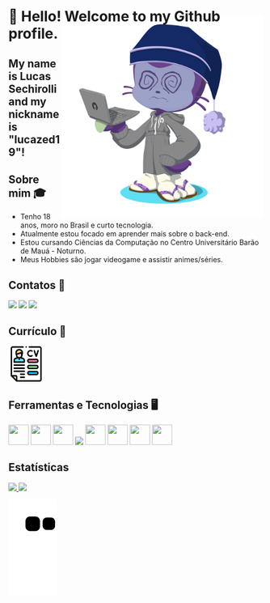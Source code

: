 # 👋 Hello! Welcome to my Github profile. <img align="right" style="margin-top:-20px" src="./images/octacat.png" height="400">
## My name is Lucas Sechirolli and my nickname is "lucazed19"! 


## Sobre mim 🎓
- Tenho 18 anos, moro no Brasil e curto tecnologia. 
- Atualmente estou focado em aprender mais sobre o back-end.
- Estou cursando Ciências da Computação no Centro Universitário Barão de Mauá - Noturno.
- Meus Hobbies são jogar videogame e assistir animes/séries.

## Contatos 📱
<a href = "mailto:lucazed19@outlook.com.br"><img src="https://img.shields.io/badge/Microsoft_Outlook-0078D4?style=for-the-badge&logo=microsoft-outlook&logoColor=white" target="_blank"></a>
<a href="https://instagram.com/lucazed_" target="_blank"><img src="https://img.shields.io/badge/-Instagram-%23E4405F?style=for-the-badge&logo=instagram&logoColor=white" target="_blank"></a>
<a href="https://www.linkedin.com/in/lucas-eduardo-sechirolli-da-silva-423767236/" target="_blank"><img src="https://img.shields.io/badge/LinkedIn-0077B5?style=for-the-badge&logo=linkedin&logoColor=white" target="_blank"></a>

## Currículo 📝
<a href="https://drive.google.com/file/d/1QVdKymma8JGwqf2p3p7FhqKL4RnwNgku/view" target="_blank"><img src="./images/cv.png" width="70"></a>



## Ferramentas e Tecnologias 🖥️
 <img src="https://cdn.jsdelivr.net/gh/devicons/devicon/icons/html5/html5-original.svg" width="40" height="40"/> <img src="https://cdn.jsdelivr.net/gh/devicons/devicon/icons/css3/css3-plain.svg" width="40" height="40"/> <img src="https://cdn.jsdelivr.net/gh/devicons/devicon/icons/javascript/javascript-original.svg" width="40" height="40"/> <img src="https://cdn.jsdelivr.net/gh/devicons/devicon/icons/typescript/typescript-original.svg" width="40" heigth="40"/> <img src="https://cdn.jsdelivr.net/gh/devicons/devicon/icons/angularjs/angularjs-original.svg" width="40" height="40"/> <img src="https://cdn.jsdelivr.net/gh/devicons/devicon/icons/java/java-original.svg" width="40" height="40"/> <img src="https://cdn.jsdelivr.net/gh/devicons/devicon/icons/postgresql/postgresql-original.svg" width="40" height="40"/> <img src="https://cdn.jsdelivr.net/gh/devicons/devicon/icons/spring/spring-original.svg" width="40" height="40"/> 
 
 ## Estatísticas
 <div>
<a href="https://github.com/lucazed19">
<img height="180em" src="https://github-readme-stats.vercel.app/api/top-langs/?username=lucazed19&layout=compact&langs_count=7&theme=tokyonight"/>
<img height="180em" src="https://github-readme-stats.vercel.app/api?username=lucazed19&show_icons=true&theme=tokyonight&include_all_commits=true&count_private=true"/>
</div>

![Snake animation](https://github.com/lucazed19/lucazed19/blob/output/github-contribution-grid-snake.svg)
